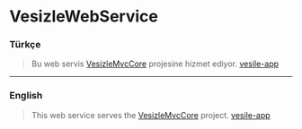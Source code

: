 
# VesizleWebService
### Türkçe
> Bu web servis [VesizleMvcCore](https://github.com/AliYildizoz909/VesizleMvcCore) projesine hizmet ediyor.
[vesile-app](https://github.com/vesile-app)

----------------------------------
### English 
>This web service serves the [VesizleMvcCore](https://github.com/AliYildizoz909/VesizleMvcCore) project.
[vesile-app](https://github.com/vesile-app)
